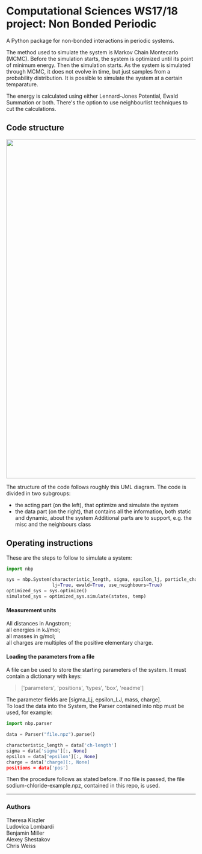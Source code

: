 # Computational Sciences WS17/18 project: Non Bonded Periodic

A Python package for non-bonded interactions in periodic systems.

The method used to simulate the system is Markov Chain Montecarlo (MCMC). Before the simulation starts, the system is optimized until its point of minimum energy. Then the simulation starts. As the system is simulated through MCMC, it does not evolve in time, but just samples from a probability distribution.
It is possible to simulate the system at a certain temparature.

The energy is calculated using either Lennard-Jones Potential, Ewald Summation or both.
There's the option to use neighbourlist techniques to cut the calculations.


## Code structure


<p align="center">
  <img src="https://i.imgur.com/HInt9o3.png" width="900"/>
</p>

The structure of the code follows roughly this UML diagram.
The code is divided in two subgroups:
  * the acting part (on the left), that optimize and simulate the system
  * the data part (on the right), that contains all the information, both static and dynamic, about the system
Additional parts are to support, e.g. the misc and the neighbours class


## Operating instructions

These are the steps to follow to simulate a system:

```python
import nbp

sys = nbp.System(characteristic_length, sigma, epsilon_lj, particle_charges, positions, 
                 lj=True, ewald=True, use_neighbours=True)
optimized_sys = sys.optimize()
simulated_sys = optimized_sys.simulate(states, temp)
```

#### Measurement units

All distances in Angstrom;  
all energies in kJ/mol;  
all masses in g/mol;  
all charges are multiples of the positive elementary charge.

#### Loading the parameters from a file

A file can be used to store the starting parameters of the system. It must contain a dictionary with keys:

> ['parameters', 'positions', 'types', 'box', 'readme']

The parameter fields are [sigma_Lj, epsilon_LJ, mass, charge].  
To load the data into the System, the Parser contained into nbp must be used, for example:

```python
import nbp.parser

data = Parser("file.npz").parse()

characteristic_length = data['ch-length']
sigma = data['sigma'][:, None]
epsilon = data['epsilon'][:, None]
charge = data['charge][:, None]
positions = data['pos']
```

Then the procedure follows as stated before.
If no file is passed, the file sodium-chloride-example.npz, contained in this repo, is used.

---

### Authors 

Theresa Kiszler  
Ludovica Lombardi  
Benjamin Miller  
Alexey Shestakov  
Chris Weiss
